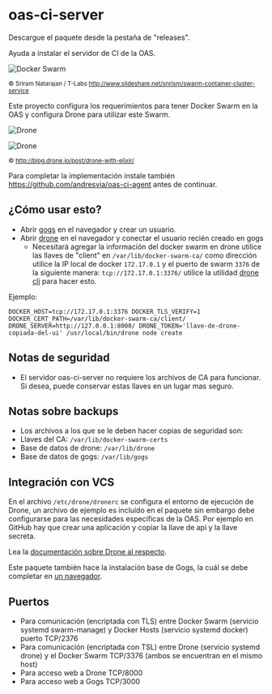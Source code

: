 # oas-ci-server

Descargue el paquete desde la pestaña de "releases".

Ayuda a instalar el servidor de CI de la OAS.

![Docker Swarm](http://image.slidesharecdn.com/introtoswarm-containerclusterservice-150329142626-conversion-gate01/95/swarm-a-docker-clustering-system-4-638.jpg)

<sub>&copy; Sriram Natarajan / T-Labs http://www.slideshare.net/snrism/swarm-container-cluster-service</sub>

Este proyecto configura los requerimientos para tener Docker Swarm en la OAS y configura Drone para utilizar este Swarm.

![Drone](http://blog.drone.io/images/drone-with-elixir_build-explained.png)

![Drone](http://blog.drone.io/images/drone-with-elixir_containers.png)

<sub>&copy; http://blog.drone.io/post/drone-with-elixir/</sub>

Para completar la implementación instale también https://github.com/andresvia/oas-ci-agent antes de continuar.

## ¿Cómo usar esto?

 - Abrir [gogs](http://gogs-server:3000/) en el navegador y crear un usuario.
 - Abrir [drone](http://drone-server:8000/) en el navegador y conectar el usuario recién creado en gogs
   - Necesitará agregar la información del docker swarm en drone utilice las llaves de "client" en `/var/lib/docker-swarm-ca/` como dirección utilice la IP local de docker `172.17.0.1` y el puerto de swarm `3376` de la siguiente manera: `tcp://172.17.0.1:3376/` utilice la utilidad [drone cli](http://readme.drone.io/devs/cli/) para hacer esto.

Ejemplo:

```
DOCKER_HOST=tcp://172.17.0.1:3376 DOCKER_TLS_VERIFY=1 DOCKER_CERT_PATH=/var/lib/docker-swarm-ca/client/ DRONE_SERVER=http://127.0.0.1:8000/ DRONE_TOKEN='llave-de-drone-copiada-del-ui' /usr/local/bin/drone node create
```

## Notas de seguridad

 - El servidor oas-ci-server no requiere los archivos de CA para funcionar. Si desea, puede conservar estas llaves en un lugar mas seguro.

## Notas sobre backups

 - Los archivos a los que se le deben hacer copias de seguridad son:
  - Llaves del CA: `/var/lib/docker-swarm-certs`
  - Base de datos de drone: `/var/lib/drone`
  - Base de datos de gogs: `/var/lib/gogs`

## Integración con VCS

En el archivo `/etc/drone/dronerc` se configura el entorno de ejecución de Drone, un archivo de ejemplo es incluído en el paquete sin embargo debe configurarse para las necesidades específicas de la OAS. Por ejemplo en GitHub hay que crear una aplicación y copiar la llave de api y la llave secreta.

Lea la [documentación sobre Drone al respecto](http://readme.drone.io/setup/overview/).

Este paquete también hace la instalación base de Gogs, la cuál se debe completar en [un navegador](http://gogs-server:3000/).

## Puertos

 - Para comunicación (encriptada con TLS) entre Docker Swarm (servicio systemd swarm-manage) y Docker Hosts (servicio systemd docker) puerto TCP/2376
 - Para comunicación (encriptada con TSL) entre Drone (servicio systemd drone) y el Docker Swarm TCP/3376 (ambos se encuentran en el mismo host)
 - Para acceso web a Drone TCP/8000
 - Para acceso web a Gogs TCP/3000
